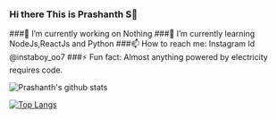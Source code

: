 ### Hi there This is Prashanth S👋

###🔭 I’m currently working on Nothing
###🌱 I’m currently learning NodeJs,ReactJs and Python
###📫 How to reach me: Instagram Id @instaboy_oo7
###⚡ Fun fact: Almost anything powered by electricity requires code.

![Prashanth's github stats](https://github-readme-stats.vercel.app/api?username=instaboy007)

[![Top Langs](https://github-readme-stats.vercel.app/api/top-langs/?username=instaboy007)](https://github.com/instaboy007/github-readme-stats)
